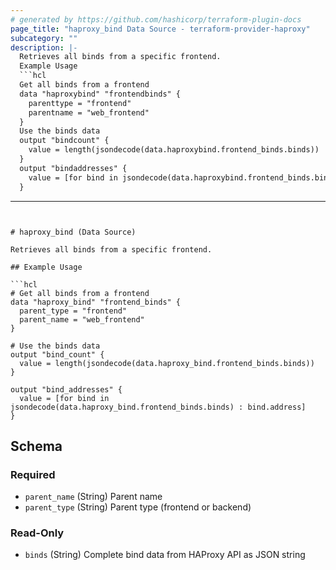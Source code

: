 ```yaml
---
# generated by https://github.com/hashicorp/terraform-plugin-docs
page_title: "haproxy_bind Data Source - terraform-provider-haproxy"
subcategory: ""
description: |-
  Retrieves all binds from a specific frontend.
  Example Usage
  ```hcl
  Get all binds from a frontend
  data "haproxybind" "frontendbinds" {
    parenttype = "frontend"
    parentname = "web_frontend"
  }
  Use the binds data
  output "bindcount" {
    value = length(jsondecode(data.haproxybind.frontend_binds.binds))
  }
  output "bindaddresses" {
    value = [for bind in jsondecode(data.haproxybind.frontend_binds.binds) : bind.address]
  }
  ```
---
```


# haproxy_bind (Data Source)

Retrieves all binds from a specific frontend.

## Example Usage

```hcl
# Get all binds from a frontend
data "haproxy_bind" "frontend_binds" {
  parent_type = "frontend"
  parent_name = "web_frontend"
}

# Use the binds data
output "bind_count" {
  value = length(jsondecode(data.haproxy_bind.frontend_binds.binds))
}

output "bind_addresses" {
  value = [for bind in jsondecode(data.haproxy_bind.frontend_binds.binds) : bind.address]
}
```



<!-- schema generated by tfplugindocs -->
## Schema

### Required

- `parent_name` (String) Parent name
- `parent_type` (String) Parent type (frontend or backend)

### Read-Only

- `binds` (String) Complete bind data from HAProxy API as JSON string
